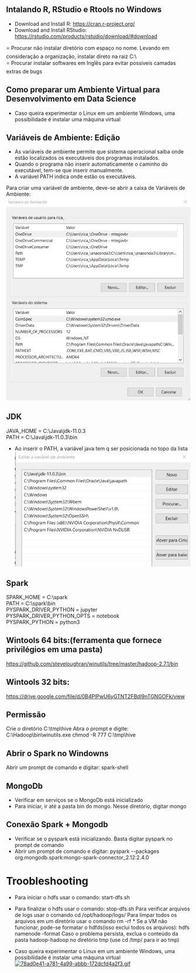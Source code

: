 ##  Intalando R, RStudio e Rtools no Windows

- Download and Install R: https://cran.r-project.org/
- Download and Install RStudio: https://rstudio.com/products/rstudio/download/#download

:star: Procurar não instalar diretório com espaço no nome. Levando em consideração a organização, instalar direto na raiz C:\  
:star: Procurar instalar softwares em Inglês para evitar possíveis camadas extras de bugs 


##  Como preparar um Ambiente Virtual para Desenvolvimento em Data Science
- Caso queira experimentar o Linux em um ambiente Windows, uma possibilidade é instalar uma máquina virtual 


##  Variáveis de Ambiente: Edição
- As variáveis de ambiente permite que sistema operacional saiba onde estão localizados os executáveis dos programas instalados.
- Quando o programa não inserir automaticamente o caminho do executável, tem-se que inserir manualmente.
- A variável PATH indica onde estão os executáveis.

Para criar uma variável de ambiente, deve-se abrir a caixa de Variáveis de Ambiente:
![](./Imagens/variaveis_ambiente.png)


 
 
## JDK
JAVA_HOME = C:\Java\jdk-11.0.3  
PATH = C:\Java\jdk-11.0.3\bin   
- Ao inserir o PATH, a variável java tem q ser posicionada no topo da lista  
![java_topolista](./Imagens/java_topolista.png)


## Spark
SPARK_HOME = C:\spark   
PATH = C:\spark\bin   
PYSPARK_DRIVER_PYTHON = jupyter  
PYSPARK_DRIVER_PYTHON_OPTS = notebook   
PYSPARK_PYTHON = python3   

## Wintools 64 bits:(ferramenta que fornece privilégios em uma pasta)
https://github.com/steveloughran/winutils/tree/master/hadoop-2.7.1/bin 

## Wintools 32 bits:
https://drive.google.com/file/d/0B4PlPwU6yGTNT2FBdl9nTGNGOFk/view 

## Permissão
Crie o diretório C:\tmp\hive 
Abra o prompt e digite: C:\Hadoop\bin\winutils.exe chmod -R 777 C:\tmp\hive 

## Abrir o Spark no Windowns
Abrir um prompt de comando e digitar: spark-shell

## MongoDb
- Verificar em serviços se o MongoDb está inicializado
- Para iniciar, ir até a pasta bin do mongo. Nesse diretório, digitar mongo

## Conexão Spark + Mongodb
- Verificar se o pyspark está inicializando. Basta digitar pyspark no prompt de comando
- Abrir um prompt de comando e digitar: pyspark --packages org.mongodb.spark:mongo-spark-connector_2.12:2.4.0


# Troobleshooting
- Para iniciar o hdfs usar o comando: start-dfs.sh 
- Para finalizar o hdfs usar o comando: stop-dfs.sh 
Para verificar arquivos de logs usar o comando cd /opt/hadoop/logs/ 
Para limpar todos os arquivos em um diretório usar o comando rm -rf *
Se a VM não funcionar, pode-se formatar o hdfds(isso exclui todos os arquivos): hdfs namenode -format
Caso o problema persista, exclua o conteúdo da pasta hadoop-hadoop no diretório tmp (use cd /tmp/ para ir ao tmp)







- Caso queira experimentar o Linux em um ambiente Windows, uma possibilidade é instalar uma máquina virtual 
[![78ad0e41-a781-4a99-abbb-172dcfd4a2f3.gif](https://i.postimg.cc/L6RgHc4d/78ad0e41-a781-4a99-abbb-172dcfd4a2f3.gif)](https://postimg.cc/14C3BYNM)



